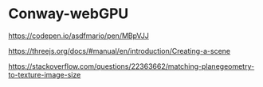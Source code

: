 # Conway-webGPU

https://codepen.io/asdfmario/pen/MBpVJJ

https://threejs.org/docs/#manual/en/introduction/Creating-a-scene

https://stackoverflow.com/questions/22363662/matching-planegeometry-to-texture-image-size
